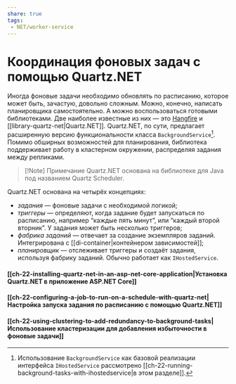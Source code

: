 ```yaml
---
share: true
tags:
 - NET/worker-service
---
```

# Координация фоновых задач с помощью Quartz.NET
Иногда фоновые задачи необходимо обновлять по расписанию, которое может быть, зачастую, довольно сложным. Можно, конечно, написать планировщика самостоятельно. А можно воспользоваться готовыми библиотеками. Две наиболее известные из них — это [Hangfire](https://www.hangfire.io/) и [[library-quartz-net|Quartz.NET]]. Quartz.NET, по сути, предлагает расширенную версию функциональности класса `BackgroundService`[^1]. Помимо обширных возможностей для планирования, библиотека поддерживает работу в кластерном окружении, распределяя задания между репликами.
> [!Note] Примечание
> Quartz.NET основана на библиотеке для Java под названием Quartz Scheduler.

Quartz.NET основана на четырёх концепциях:
- *задания* — фоновые задачи с необходимой логикой;
- *триггеры* — определяют, когда задание будет запускаться по расписанию, например “каждые пять минут”, или “каждый второй вторник”. У задания может быть несколько триггеров;
- *фабрика заданий* — отвечает за создание экземпляров заданий. Интегрирована с [[di-container|контейнером зависимостей]];
- *планировщик* — отслеживает триггеры и создаёт задания, используя фабрику заданий. Обычно работает как `IHostedService`.

#### [[ch-22-installing-quartz-net-in-an-asp-net-core-application|Установка Quartz.NET в приложение ASP.NET Core]]
#### [[ch-22-configuring-a-job-to-run-on-a-schedule-with-quartz-net|Настройка запуска задания по расписанию с помощью Quartz.NET]]
#### [[ch-22-using-clustering-to-add-redundancy-to-background-tasks|Использование кластеризации для добавления избыточности в фоновые задачи]]

[^1]: Использование `BackgroundService` как базовой реализации интерфейса `IHostedService` рассмотрено [[ch-22-running-background-tasks-with-ihostedservice|в этом разделе]].